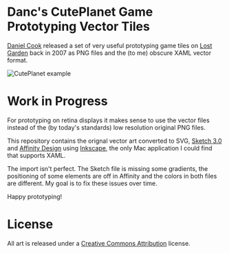 # Danc's CutePlanet Game Prototyping Vector Tiles

[Daniel Cook](https://plus.google.com/+DanielCookGameDesign/posts) released a set of very useful prototyping game tiles on [Lost Garden](http://www.lostgarden.com/2007/05/dancs-miraculously-flexible-game.html) back in 2007 as PNG files and the (to me) obscure XAML vector format.

![CutePlanet example](http://lostgarden.com/uploaded_images/BlockRPGMockup-772325.jpg)

# Work in Progress
For prototyping on retina displays it makes sense to use the vector files instead of the (by today's standards) low resolution original PNG files.

This repository contains the orignal vector art converted to SVG, [Sketch 3.0](http://bohemiancoding.com/sketch/) and [Affinity Design](https://affinity.serif.com) using [Inkscape](https://inkscape.org/en/), the only Mac application I could find that supports XAML. 

The import isn't perfect. The Sketch file is missing some gradients, the positioning of some elements are off in Affinity and the colors in both files are different. My goal is to fix these issues over time.


Happy prototyping!

# License

All art is released under a [Creative Commons Attribution](http://www.lostgarden.com/2007/03/lost-garden-license.html) license.